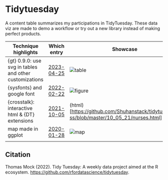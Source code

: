 # Tidytuesday 

A content table summarizes my participations in TidyTuesday. These data viz are made to demo a workflow or try out a new library instead of making perfect products.

| Technique highlights   | Which entry | Showcase |
| -----------------------| ----------- | -------- |
| {gt} 0.9.0: use svg in tables and other customizations  | [2023-04-25](https://github.com/Shuhanstack/tidytuesday-ss/tree/master/2023/2023-04-25)  | ![table](https://github.com/Shuhanstack/tidytuesday-ss/blob/master/2023/2023-04-25/table2.png) |
| {sysfonts} and google font   | [2022-02-22](https://github.com/Shuhanstack/tidytuesday-ss/tree/master/02_22_22)         | ![figure](https://github.com/Shuhanstack/tidytuesday-ss/blob/master/02_22_22/freedom_diff_across_countries.png) |
| {crosstalk}: interactive html & {DT} extensions | [2021-10-05](https://github.com/Shuhanstack/tidytuesday-ss/tree/master/10_05_21)   | (html)[https://github.com/Shuhanstack/tidytuesday-ss/blob/master/10_05_21/nurses.html] |
| map made in ggplot | [2020-01-28](https://github.com/Shuhanstack/tidytuesday-ss/tree/master/2020/01_28_20) | ![map](https://github.com/Shuhanstack/tidytuesday-ss/blob/master/2020/01_28_20/SF%20tree%20map.jpg) |
| | |


## Citation
Thomas Mock (2022). Tidy Tuesday: A weekly data project aimed at the R ecosystem. https://github.com/rfordatascience/tidytuesday.
